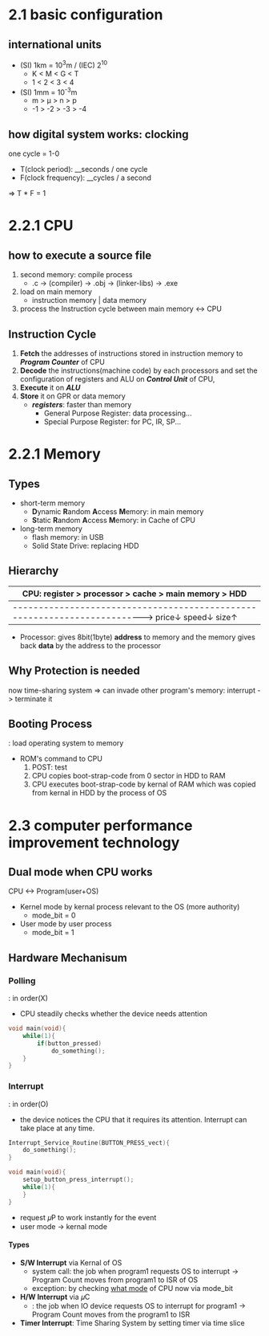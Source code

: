 # 2.1 basic configuration

## international units

* (SI) 1km = 10<sup>3</sup>m / (IEC) 2<sup>10</sup>
    - K < M < G < T
    - 1 < 2 < 3 < 4
* (SI) 1mm = 10<sup>-3</sup>m
    - m > μ > n > p
    - -1 > -2 > -3 > -4

## how digital system works: **clocking**

one cycle = 1-0

* T(clock period): __seconds / one cycle
* F(clock frequency): __cycles / a second

=> T * F = 1

# 2.2.1 CPU

## how to execute a source file

1. second memory: compile process
    - .c -> (compiler) -> .obj -> (linker-libs) -> .exe
2. load on main memory
    - instruction memory | data memory
3. process the Instruction cycle between main memory <->  CPU

## Instruction Cycle

1. **Fetch** the addresses of instructions stored in instruction memory to ***Program Counter*** of CPU
2. **Decode** the instructions(machine code) by each processors and set the configuration of registers and ALU on ***Control Unit*** of CPU, 
3. **Execute** it on ***ALU***
4. **Store** it on GPR or data memory
    - ***registers***: faster than memory
        - General Purpose Register: data processing...
        - Special Purpose Register: for PC, IR, SP...

# 2.2.1 Memory

## Types

* short-term memory
    - **D**ynamic **R**andom **A**ccess **M**emory: in main memory
    - **S**tatic **R**andom **A**ccess **M**emory: in Cache of CPU
* long-term memory
    - flash memory: in USB
    - Solid State Drive: replacing HDD 

## Hierarchy

| CPU: register > processor > cache > main memory > HDD |
| --------------------------------------------------- |
| -------------------------------------------------------------------------> price↓ speed↓ size↑ |

* Processor: gives 8bit(1byte) **address** to memory and the memory gives back **data** by the address to the processor

## Why Protection is needed

now time-sharing system => can invade other program's memory: interrupt -> terminate it

## Booting Process

: load operating system to memory

* ROM's command to CPU
    1. POST: test
    2. CPU copies boot-strap-code from 0 sector in HDD to RAM
    3. CPU executes boot-strap-code by kernal of RAM which was copied from kernal in HDD by the process of OS 

# 2.3 computer performance improvement technology

## Dual mode when CPU works

CPU <-> Program(user+OS)

* Kernel mode by kernal process relevant to the OS (more authority)
    - mode_bit = 0
* User mode by user process
    - mode_bit = 1

## Hardware Mechanisum

### Polling

: in order(X) 

* CPU steadily checks whether the device needs attention

``` c
void main(void){
    while(1){
        if(button_pressed)
            do_something();
    }
}
```

### Interrupt

: in order(O)  

* the device notices the CPU that it requires its attention. Interrupt can take place at any time.

``` c
Interrupt_Service_Routine(BUTTON_PRESS_vect){
    do_something();
}

void main(void){
    setup_button_press_interrupt();
    while(1){
    }
}
```

* request 𝜇P to work instantly for the event 
* user mode -> kernal mode

#### Types

* **S/W Interrupt** via Kernal of OS
    - system call: the job when program1 requests OS to interrupt -> Program Count moves from program1 to ISR of OS
    - exception: by checking [what mode](##Dual-mode-when-CPU-works) of CPU now via mode_bit
* **H/W Interrupt** via 𝜇C
    - : the job when IO device requests OS to interrupt for program1 -> Program Count moves from the program1 to ISR
* **Timer Interrupt**: Time Sharing System by setting timer via time slice
